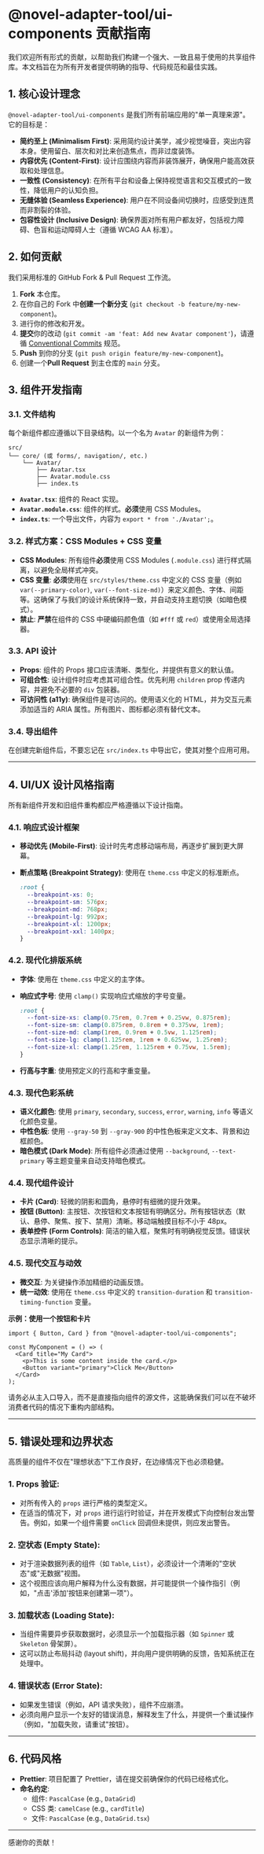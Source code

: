 # @novel-adapter-tool/ui-components 贡献指南

我们欢迎所有形式的贡献，以帮助我们构建一个强大、一致且易于使用的共享组件库。本文档旨在为所有开发者提供明确的指导、代码规范和最佳实践。

## 1. 核心设计理念

`@novel-adapter-tool/ui-components` 是我们所有前端应用的"单一真理来源"。它的目标是：

- **简约至上 (Minimalism First)**: 采用简约设计美学，减少视觉噪音，突出内容本身。使用留白、层次和对比来创造焦点，而非过度装饰。
- **内容优先 (Content-First)**: 设计应围绕内容而非装饰展开，确保用户能高效获取和处理信息。
- **一致性 (Consistency)**: 在所有平台和设备上保持视觉语言和交互模式的一致性，降低用户的认知负担。
- **无缝体验 (Seamless Experience)**: 用户在不同设备间切换时，应感受到连贯而非割裂的体验。
- **包容性设计 (Inclusive Design)**: 确保界面对所有用户都友好，包括视力障碍、色盲和运动障碍人士（遵循 WCAG AA 标准）。

## 2. 如何贡献

我们采用标准的 GitHub Fork & Pull Request 工作流。

1.  **Fork** 本仓库。
2.  在你自己的 Fork 中**创建一个新分支** (`git checkout -b feature/my-new-component`)。
3.  进行你的修改和开发。
4.  **提交**你的改动 (`git commit -am 'feat: Add new Avatar component'`)，请遵循 [Conventional Commits](https://www.conventionalcommits.org/) 规范。
5.  **Push** 到你的分支 (`git push origin feature/my-new-component`)。
6.  创建一个**Pull Request** 到主仓库的 `main` 分支。

## 3. 组件开发指南

### 3.1. 文件结构

每个新组件都应遵循以下目录结构。以一个名为 `Avatar` 的新组件为例：

```
src/
└── core/ (或 forms/, navigation/, etc.)
    └── Avatar/
        ├── Avatar.tsx
        ├── Avatar.module.css
        ├── index.ts
```

- **`Avatar.tsx`**: 组件的 React 实现。
- **`Avatar.module.css`**: 组件的样式。**必须**使用 CSS Modules。
- **`index.ts`**: 一个导出文件，内容为 `export * from './Avatar';`。

### 3.2. 样式方案：CSS Modules + CSS 变量

- **CSS Modules**: 所有组件**必须**使用 CSS Modules (`.module.css`) 进行样式隔离，以避免全局样式冲突。
- **CSS 变量**: **必须**使用在 `src/styles/theme.css` 中定义的 CSS 变量（例如 `var(--primary-color)`, `var(--font-size-md)`）来定义颜色、字体、间距等。这确保了与我们的设计系统保持一致，并自动支持主题切换（如暗色模式）。
- **禁止**: **严禁**在组件的 CSS 中硬编码颜色值（如 `#fff` 或 `red`）或使用全局选择器。

### 3.3. API 设计

- **Props**: 组件的 Props 接口应该清晰、类型化，并提供有意义的默认值。
- **可组合性**: 设计组件时应考虑其可组合性。优先利用 `children` prop 传递内容，并避免不必要的 `div` 包装器。
- **可访问性 (a11y)**: 确保组件是可访问的。使用语义化的 HTML，并为交互元素添加适当的 ARIA 属性。所有图片、图标都必须有替代文本。

### 3.4. 导出组件

在创建完新组件后，不要忘记在 `src/index.ts` 中导出它，使其对整个应用可用。

---

## 4. UI/UX 设计风格指南

所有新组件开发和旧组件重构都应严格遵循以下设计指南。

### 4.1. 响应式设计框架

- **移动优先 (Mobile-First)**: 设计时先考虑移动端布局，再逐步扩展到更大屏幕。
- **断点策略 (Breakpoint Strategy)**: 使用在 `theme.css` 中定义的标准断点。

  ```css
  :root {
    --breakpoint-xs: 0;
    --breakpoint-sm: 576px;
    --breakpoint-md: 768px;
    --breakpoint-lg: 992px;
    --breakpoint-xl: 1200px;
    --breakpoint-xxl: 1400px;
  }
  ```

### 4.2. 现代化排版系统

- **字体**: 使用在 `theme.css` 中定义的主字体。
- **响应式字号**: 使用 `clamp()` 实现响应式缩放的字号变量。

  ```css
  :root {
    --font-size-xs: clamp(0.75rem, 0.7rem + 0.25vw, 0.875rem);
    --font-size-sm: clamp(0.875rem, 0.8rem + 0.375vw, 1rem);
    --font-size-md: clamp(1rem, 0.9rem + 0.5vw, 1.125rem);
    --font-size-lg: clamp(1.125rem, 1rem + 0.625vw, 1.25rem);
    --font-size-xl: clamp(1.25rem, 1.125rem + 0.75vw, 1.5rem);
  }
  ```

- **行高与字重**: 使用预定义的行高和字重变量。

### 4.3. 现代色彩系统

- **语义化颜色**: 使用 `primary`, `secondary`, `success`, `error`, `warning`, `info` 等语义化颜色变量。
- **中性色板**: 使用 `--gray-50` 到 `--gray-900` 的中性色板来定义文本、背景和边框颜色。
- **暗色模式 (Dark Mode)**: 所有组件必须通过使用 `--background`, `--text-primary` 等主题变量来自动支持暗色模式。

### 4.4. 现代组件设计

- **卡片 (Card)**: 轻微的阴影和圆角，悬停时有细微的提升效果。
- **按钮 (Button)**: 主按钮、次按钮和文本按钮有明确区分。所有按钮状态（默认、悬停、聚焦、按下、禁用）清晰。移动端触摸目标不小于 48px。
- **表单控件 (Form Controls)**: 简洁的输入框，聚焦时有明确视觉反馈。错误状态显示清晰的提示。

### 4.5. 现代交互与动效

- **微交互**: 为关键操作添加精细的动画反馈。
- **统一动效**: 使用在 `theme.css` 中定义的 `transition-duration` 和 `transition-timing-function` 变量。

**示例：使用一个按钮和卡片**

```tsx
import { Button, Card } from "@novel-adapter-tool/ui-components";

const MyComponent = () => (
  <Card title="My Card">
    <p>This is some content inside the card.</p>
    <Button variant="primary">Click Me</Button>
  </Card>
);
```

请务必从主入口导入，而不是直接指向组件的源文件，这能确保我们可以在不破坏消费者代码的情况下重构内部结构。

---

## 5. 错误处理和边界状态

高质量的组件不仅在"理想状态"下工作良好，在边缘情况下也必须稳健。

### 1. **Props 验证**:

- 对所有传入的 `props` 进行严格的类型定义。
- 在适当的情况下，对 `props` 进行运行时验证，并在开发模式下向控制台发出警告。例如，如果一个组件需要 `onClick` 回调但未提供，则应发出警告。

### 2. **空状态 (Empty State)**:

- 对于渲染数据列表的组件（如 `Table`, `List`），必须设计一个清晰的"空状态"或"无数据"视图。
- 这个视图应该向用户解释为什么没有数据，并可能提供一个操作指引（例如，"点击'添加'按钮来创建第一项"）。

### 3. **加载状态 (Loading State)**:

- 当组件需要异步获取数据时，必须显示一个加载指示器（如 `Spinner` 或 `Skeleton` 骨架屏）。
- 这可以防止布局抖动 (layout shift)，并向用户提供明确的反馈，告知系统正在处理中。

### 4. **错误状态 (Error State)**:

- 如果发生错误（例如，API 请求失败），组件不应崩溃。
- 必须向用户显示一个友好的错误消息，解释发生了什么，并提供一个重试操作（例如，"加载失败，请重试"按钮）。

---

## 6. 代码风格

- **Prettier**: 项目配置了 Prettier，请在提交前确保你的代码已经格式化。
- **命名约定**:
  - 组件: `PascalCase` (e.g., `DataGrid`)
  - CSS 类: `camelCase` (e.g., `cardTitle`)
  - 文件: `PascalCase` (e.g., `DataGrid.tsx`)

---

感谢你的贡献！

